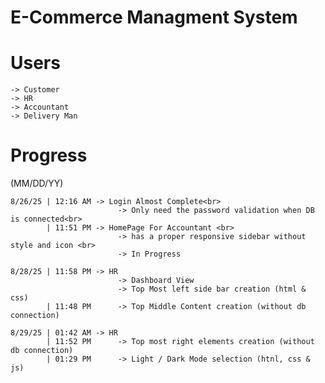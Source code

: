 # E-Commerce Managment System 

# Users
    -> Customer
    -> HR
    -> Accountant
    -> Delivery Man

# Progress
   (MM/DD/YY)<br>
   
    8/26/25 | 12:16 AM -> Login Almost Complete<br>
                            -> Only need the password validation when DB is connected<br>
            | 11:51 PM -> HomePage For Accountant <br> 
                            -> has a proper responsive sidebar without style and icon <br>
                            -> In Progress
                            
    8/28/25 | 11:58 PM -> HR
                            -> Dashboard View
                            -> Top Most left side bar creation (html & css)
            | 11:48 PM      -> Top Middle Content creation (without db connection)
            
    8/29/25 | 01:42 AM -> HR
            | 11:52 PM      -> Top most right elements creation (without db connection)
            | 01:29 PM      -> Light / Dark Mode selection (htnl, css & js)
